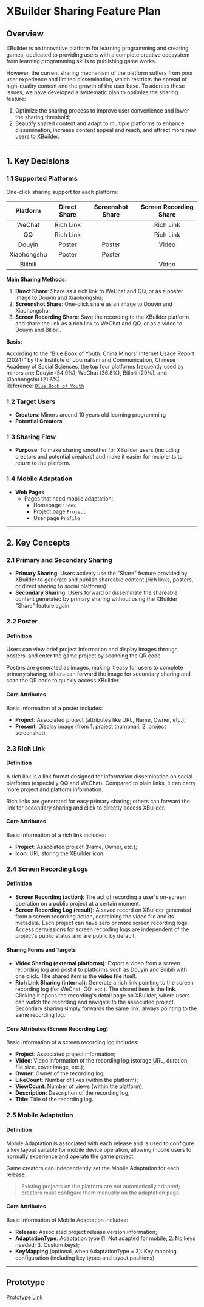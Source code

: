# XBuilder Sharing Feature Plan

## Overview

XBuilder is an innovative platform for learning programming and creating games, dedicated to providing users with a complete creative ecosystem from learning programming skills to publishing game works.

However, the current sharing mechanism of the platform suffers from poor user experience and limited dissemination, which restricts the spread of high-quality content and the growth of the user base. To address these issues, we have developed a systematic plan to optimize the sharing feature:

1. Optimize the sharing process to improve user convenience and lower the sharing threshold;  
2. Beautify shared content and adapt to multiple platforms to enhance dissemination, increase content appeal and reach, and attract more new users to XBuilder.

---

## 1. Key Decisions

### 1.1 Supported Platforms

One-click sharing support for each platform:

| **Platform** | **Direct Share** | **Screenshot Share** | **Screen Recording Share** |
|:------------:|:----------------:|:--------------------:|:--------------------------:|
| WeChat       | Rich Link        |                      | Rich Link                  |
| QQ           | Rich Link        |                      | Rich Link                  |
| Douyin       | Poster           | Poster               | Video                      |
| Xiaohongshu  | Poster           | Poster               |                            |
| Bilibili     |                  |                      | Video                      |

**Main Sharing Methods:**

1. **Direct Share**: Share as a rich link to WeChat and QQ, or as a poster image to Douyin and Xiaohongshu;  
2. **Screenshot Share**: One-click share as an image to Douyin and Xiaohongshu;  
3. **Screen Recording Share**: Save the recording to the XBuilder platform and share the link as a rich link to WeChat and QQ, or as a video to Douyin and Bilibili.

**Basis:**

According to the "Blue Book of Youth: China Minors' Internet Usage Report (2024)" by the Institute of Journalism and Communication, Chinese Academy of Social Sciences, the top four platforms frequently used by minors are: Douyin (54.9%), WeChat (36.8%), Bilibili (29%), and Xiaohongshu (21.6%).  
Reference: [`Blue Book of Youth`](https://www.sohu.com/a/808455426_100116740)

### 1.2 Target Users

- **Creators**: Minors around 10 years old learning programming  
- **Potential Creators**

### 1.3 Sharing Flow

- **Purpose**: To make sharing smoother for XBuilder users (including creators and potential creators) and make it easier for recipients to return to the platform.

### 1.4 Mobile Adaptation

- **Web Pages**
  - Pages that need mobile adaptation:
    - Homepage `index`
    - Project page `Project`
    - User page `Profile`

---

## 2. Key Concepts

### 2.1 Primary and Secondary Sharing

- **Primary Sharing**: Users actively use the "Share" feature provided by XBuilder to generate and publish shareable content (rich links, posters, or direct sharing to social platforms).  
- **Secondary Sharing**: Users forward or disseminate the shareable content generated by primary sharing without using the XBuilder "Share" feature again.

### 2.2 Poster

#### Definition

Users can view brief project information and display images through posters, and enter the game project by scanning the QR code.

Posters are generated as images, making it easy for users to complete primary sharing; others can forward the image for secondary sharing and scan the QR code to quickly access XBuilder.

#### Core Attributes

Basic information of a poster includes:

- **Project**: Associated project (attributes like URL, Name, Owner, etc.);  
- **Present**: Display image (from 1. project thumbnail; 2. project screenshot).

### 2.3 Rich Link

#### Definition

A rich link is a link format designed for information dissemination on social platforms (especially QQ and WeChat). Compared to plain links, it can carry more project and platform information.

Rich links are generated for easy primary sharing; others can forward the link for secondary sharing and click to directly access XBuilder.

#### Core Attributes

Basic information of a rich link includes:

- **Project**: Associated project (Name, Owner, etc.);  
- **Icon**: URL storing the XBuilder icon.

### 2.4 Screen Recording Logs

#### Definition

- **Screen Recording (action)**: The act of recording a user's on-screen operation on a public project at a certain moment.  
- **Screen Recording Log (result)**: A saved record on XBuilder generated from a screen recording action, containing the video file and its metadata. Each project can have zero or more screen recording logs. Access permissions for screen recording logs are independent of the project's public status and are public by default.

#### Sharing Forms and Targets

- **Video Sharing (external platforms)**: Export a video from a screen recording log and post it to platforms such as Douyin and Bilibili with one click. The shared item is the **video file** itself.  
- **Rich Link Sharing (internal)**: Generate a rich link pointing to the screen recording log (for WeChat, QQ, etc.). The shared item is the **link**. Clicking it opens the recording's detail page on XBuilder, where users can watch the recording and navigate to the associated project. Secondary sharing simply forwards the same link, always pointing to the same recording log.

#### Core Attributes (Screen Recording Log)

Basic information of a screen recording log includes:

- **Project**: Associated project information;  
- **Video**: Video information of the recording log (storage URL, duration, file size, cover image, etc.);  
- **Owner**: Owner of the recording log;  
- **LikeCount**: Number of likes (within the platform);  
- **ViewCount**: Number of views (within the platform);  
- **Description**: Description of the recording log;  
- **Title**: Title of the recording log.

### 2.5 Mobile Adaptation

#### Definition

Mobile Adaptation is associated with each release and is used to configure a key layout suitable for mobile device operation, allowing mobile users to normally experience and operate the game project.

Game creators can independently set the Mobile Adaptation for each release.

> Existing projects on the platform are not automatically adapted; creators must configure them manually on the adaptation page.

#### Core Attributes

Basic information of Mobile Adaptation includes:

- **Release**: Associated project release version information;  
- **AdaptationType**: Adaptation type (1. Not adapted for mobile; 2. No keys needed; 3. Custom keys);  
- **KeyMapping** (optional, when AdaptationType = 3): Key mapping configuration (including key types and layout positions).

---

## Prototype

[Prototype Link](https://js.design/f/dZyKMZ?p=2WbDzgNLOV&mode=design&linkelement=51-57)